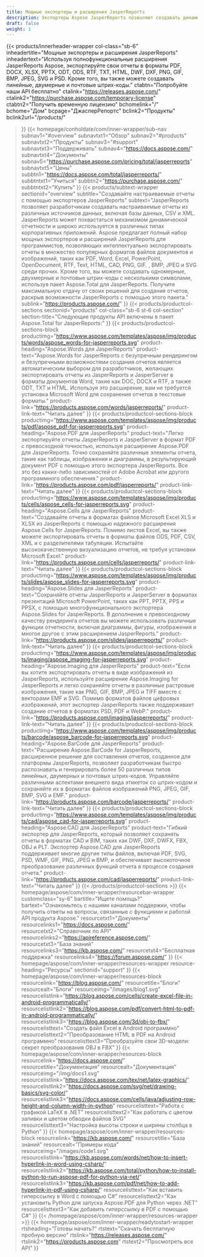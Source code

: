 ```yaml
---
title: Мощные экспортеры и расширения JasperReports
description: Экспортеры Aspose JasperReports позволяют создавать динамические отчеты в форматах PDF, Word, Excel, PowerPoint, PNG, GIF, JPEG, CAD и SVG, а также штрих-коды 1D и 2D.
draft: false
weight: 1
---
```

{{< products/innerheader-wrapper col-class="sb-6"
  inheadertitle="Мощные экспортеры и расширения JasperReports"
  inheadertext="Используя полнофункциональные расширения JasperReports Aspose, экспортируйте свои отчеты в форматы PDF, DOCX, XLSX, PPTX, ODT, ODS, RTF, TXT, HTML, DWF, DXF, PNG, GIF, BMP, JPEG, SVG и PSD. Кроме того, вы также можете создавать линейные, двумерные и почтовые штрих-коды."
  ctabtn="Попробуйте наши API бесплатно"
  ctalink="https://releases.aspose.com/"
  ctalink2="https://purchase.aspose.com/temporary-license"
  ctabtn2="Получить временную лицензию"
  bchomelink="/"
  bchome="Дом"
  bcpage="ДжасперРепортс"
  bclink2="Продукты"
  bclink2url="/products/"
  >}}
  {{< homepage/conholdate/com/inner-wrapper/sub-nav 
subnav1="#overview"
subnavtxt1="Обзор" 
subnav2="#products"
subnavtxt2="Продукты" 
subnav3="#support"
subnavtxt3="Поддерживать" 
subnav4="https://docs.aspose.com/"
subnavtxt4="Документы" 
subnav5="https://purchase.aspose.com/pricing/total/jasperreports"
subnavtxt5="Цены" 
subbtn1="https://docs.aspose.com/total/jasperreports/"
subbtntxt1="Учиться"
subbtn2="https://purchase.aspose.com/"
subbtntxt2="Купить"
>}}
   {{< products/subtext-wrapper
   sectionid="overview" 
   subtitle="Создавайте настраиваемые отчеты с помощью экспортеров JasperReports"
   subtext="JasperReports позволяет разработчикам создавать настраиваемые отчеты из различных источников данных, включая базы данных, CSV и XML. JasperReports может похвастаться механизмом динамической отчетности и широко используется в различных типах корпоративных приложений. Aspose предлагает полный набор мощных экспортеров и расширений JasperReports для программистов, позволяющих интеллектуально экспортировать отчеты в множество популярных форматов файлов документов и изображений, таких как PDF, Word, Excel, PowerPoint, OpenDocument, RTF, Text, HTML, CAD, PNG, GIF. , BMP, JPEG и SVG среди прочих. Кроме того, вы можете создавать одномерные, двухмерные и почтовые штрих-коды с несколькими символами, используя пакет Aspose.Total для JasperReports. Получите максимальную отдачу от своих решений для создания отчетов, раскрыв возможности JasperReports с помощью этого пакета."
   sublink="https://products.aspose.com/"
   >}} 
{{< products/productcol-sections
sectionid="products" 
col-class="sb-6 st-6 col-section"
section-title="Следующие продукты API включены в пакет Aspose.Total for JasperReports:"
>}}
{{< products/productcol-sections-block
productimg="https://www.aspose.com/templates/aspose/img/products/words/aspose_words-for-jasperreports.svg"
product-heading="Aspose.Words для JasperReports"
product-text="Aspose.Words for JasperReports с безупречным рендерингом и безупречными возможностями создания отчетов является автоматическим выбором для разработчиков, желающих экспортировать отчеты из JasperReports и JasperServer в форматы документов Word, такие как DOC, DOCX и RTF, а также ODT, TXT и HTML. Используя это расширение, вам не требуется установка Microsoft Word для сохранения отчетов в текстовые форматы."
product-link="https://products.aspose.com/words/jasperreports/"
product-link-text="Читать далее"
>}}
{{< products/productcol-sections-block
productimg="https://www.aspose.com/templates/aspose/img/products/pdf/aspose_pdf-for-jasperreports.svg"
product-heading="Aspose.PDF для JasperReports"
product-text="Легко экспортируйте отчеты JasperReports и JasperServer в формат PDF с превосходной точностью, используя расширение Aspose.PDF для JasperReports. Точно сохраняйте различные элементы отчета, такие как таблицы, изображения и диаграммы, в результирующий документ PDF с помощью этого экспортера JasperReports. Все это без каких-либо зависимостей от Adobe Acrobat или другого программного обеспечения."
product-link="https://products.aspose.com/pdf/jasperreports/"
product-link-text="Читать далее"
>}}
{{< products/productcol-sections-block
productimg="https://www.aspose.com/templates/aspose/img/products/cells/aspose_cells-for-jasperreports.svg"
product-heading="Aspose.Cells для JasperReports"
product-text="Создавайте отчеты в форматах файлов Microsoft Excel XLS и XLSX из JasperReports с помощью надежного расширения Aspose.Cells for JasperReports. Помимо листов Excel, вы также можете экспортировать отчеты в форматы файлов ODS, PDF, CSV, XML и с разделителями табуляции. Испытайте высококачественную визуализацию отчетов, не требуя установки Microsoft Excel."
product-link="https://products.aspose.com/cells/jasperreports/"
product-link-text="Читать далее"
>}}
{{< products/productcol-sections-block
productimg="https://www.aspose.com/templates/aspose/img/products/slides/aspose_slides-for-jasperreports.svg"
product-heading="Aspose.Slides для JasperReports"
product-text="Сохраняйте отчеты JasperReports и JasperServer в форматах презентаций Microsoft PowerPoint, таких как PPT, PPTX, PPS и PPSX, с помощью многофункционального экспортера Aspose.Slides for JasperReports. В дополнение к превосходному качеству рендеринга отчетов вы можете использовать различные функции отчетности, включая диаграммы, фигуры, изображения и многое другое с этим расширением JasperReports."
product-link="https://products.aspose.com/slides/jasperreports/"
product-link-text="Читать далее"
>}}
{{< products/productcol-sections-block
productimg="https://www.aspose.com/templates/aspose/img/products/imaging/aspose_imaging-for-jasperreports.svg"
product-heading="Aspose.Imaging для JasperReports"
product-text="Если вы хотите экспортировать отчеты в виде изображений из JasperReports, используйте расширение Aspose.Imaging for JasperReports и легко сохраняйте отчеты в различные растровые изображения, такие как PNG, GIF, BMP, JPEG и TIFF вместе с векторами EMF и SVG. Помимо форматов файлов цифровых изображений, этот экспортер JasperReports также поддерживает создание отчетов в форматах PSD, PDF и WebP."
product-link="https://products.aspose.com/imaging/jasperreports/"
product-link-text="Читать далее"
>}}
{{< products/productcol-sections-block
productimg="https://www.aspose.com/templates/aspose/img/products/barcode/aspose_barcode-for-jasperreports.svg"
product-heading="Aspose.BarCode для JasperReports"
product-text="Расширение Aspose.BarCode for JasperReports, расширенное решение для составления отчетов, созданное для платформы JasperReports, позволяет разработчикам быстро распознавать и генерировать более 50 различных типов линейных, двумерных и почтовых штрих-кодов. Управляйте различными аспектами внешнего вида этикеток со штрих-кодом и сохраняйте их в форматах файлов изображений PNG, JPEG, GIF, BMP, SVG и EMF."
product-link="https://products.aspose.com/barcode/jasperreports/"
product-link-text="Читать далее"
>}} 
{{< products/productcol-sections-block
productimg="https://www.aspose.com/templates/aspose/img/products/cad/aspose_cad-for-jasperreports.svg"
product-heading="Aspose.CAD для JasperReports"
product-text="Гибкий экспортер для JasperReports, который позволяет сохранять отчеты в форматах CAD и BIM, таких как DWF, DXF, DWFX, FBX, OBJ и PLT. Экспортер Aspose.CAD для JasperReports поддерживает многие другие типы файлов, включая PDF, SVG, PSD, WMF, GIF, PNG, JPEG и BMP, и обеспечивает высокоточное преобразование различных функций отчета в процессе создания отчета."
product-link="https://products.aspose.com/cad/jasperreports/"
product-link-text="Читать далее"
>}}
{{< /products/productcol-sections >}}
{{< homepage/aspose/com/inner-wrapper/resourcebar-wrapper
customclass="sy-6"
bartitle="Ищете помощь?"
bartext="Ознакомьтесь с нашими каналами поддержки, чтобы получить ответы на вопросы, связанные с функциями и работой API продукта Aspose."
resourcetxt1="Документы"
resourcelinks1="https://docs.aspose.com/"
resourcetxt2="Справочник по API"
resourcelinks2="https://apireference.aspose.com/"
resourcetxt3="База знаний"
resourcelinks3="https://kb.aspose.com/"
resourcetxt4="Бесплатная поддержка"
resourcelinks4="https://forum.aspose.com/"
>}}
{{< homepage/aspose/com/inner-wrapper/resources-wrapper
resource-heading="Ресурсы"
sectionid="support"
>}}
{{< homepage/aspose/com/inner-wrapper/resources-block 
resourcelink="https://blog.aspose.com/"
resourcetitle="Блоги"
resourcealt="Блоги"
resourceimg="/images/blog1.svg"
resourcelistlink="https://blog.aspose.com/cells/create-excel-file-in-android-programmatically/" 
resourcelistlink2="https://blog.aspose.com/pdf/convert-html-to-pdf-in-android-programmatically/" 
resourcelistlink3="https://blog.aspose.com/3d/obj-to-fbx/"
resourcelisttext="Создать файл Excel в Android программно"
resourcelisttext2="Преобразование HTML в PDF на Android программно"
resourcelisttext3="Преобразуйте свои 3D-модели: секрет преобразования OBJ в FBX"
>}}
{{< homepage/aspose/com/inner-wrapper/resources-block 
resourcelink="https://docs.aspose.com/"
resourcetitle="Документация"
resourcealt="Документация"
resourceimg="/img/docs1.svg"
resourcelistlink="https://docs.aspose.com/tex/net/latex-graphics/" 
resourcelistlink2="https://docs.aspose.com/svg/net/drawing-basics/svg-color/" 
resourcelistlink3="https://docs.aspose.com/cells/java/adjusting-row-height-and-column-width-in-python"
resourcelisttext="Работа с графикой LaTeX в .NET"
resourcelisttext2="Как работать с цветом заливки и цветом обводки файлов SVG"
resourcelisttext3="Настройка высоты строки и ширины столбца в Python"
>}}
{{< homepage/aspose/com/inner-wrapper/resources-block 
resourcelink="https://kb.aspose.com/"
resourcetitle="База знаний"
resourcealt="Примеры кода"
resourceimg="/images/code1.svg"
resourcelistlink="https://kb.aspose.com/words/net/how-to-insert-hyperlink-in-word-using-csharp/" 
resourcelistlink2="https://kb.aspose.com/total/python/how-to-install-python-to-run-aspose-pdf-for-python-via-net/" 
resourcelistlink3="https://kb.aspose.com/pdf/net/how-to-add-hyperlink-in-pdf-using-csharp/"
resourcelisttext="Как вставить гиперссылку в Word с помощью C#"
resourcelisttext2="Как установить Python для запуска Aspose.PDF для Python через .NET"
resourcelisttext3="Как добавить гиперссылку в PDF с помощью C#"
>}}
{{< /homepage/aspose/com/inner-wrapper/resources-wrapper >}}
{{< homepage/aspose/com/inner-wrapper/readytostart-wrapper
rtsheading="Готовы начать?"
rtstext="Скачать бесплатную пробную версию"
rtslink="https://releases.aspose.com/"
rtslink2="https://products.aspose.com"
rtstext2="Просмотреть все API"
>}}
